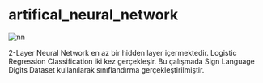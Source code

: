 # artifical_neural_network

![nn](https://user-images.githubusercontent.com/51748819/71309688-e13fe780-241b-11ea-87e8-086da30bb61a.png)

2-Layer Neural Network en az bir hidden layer içermektedir. Logistic Regression Classification iki kez gerçekleşir.
Bu çalışmada Sign Language Digits Dataset kullanılarak sınıflandırma gerçekleştirilmiştir.
